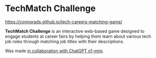 # TechMatch Challenge

https://connorads.github.io/tech-careers-matching-game/

**TechMatch Challenge** is an interactive web-based game designed to engage students at career fairs by helping them learn about various tech job roles through matching job titles with their descriptions.

Was made [in collaboration with ChatGPT o1-mini](https://chatgpt.com/share/67026389-42e0-8012-af0f-9d4d2ee627ba).
